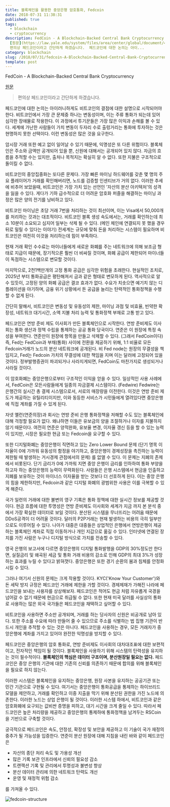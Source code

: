 ```yaml
---
title: 블록체인을 활용한 중앙은행 암호통화, Fedcoin
date: 2018-07-31 11:38:31
published: true
tags:
  - blockchain
  - cryptocurrency
description: FedCoin - A Blockchain-Backed Central Bank Cryptocurrency
  [원문](https://law.yale.edu/system/files/area/center/global/document/411_final_paper_-_fedcoin.pdf)  >
  편의상 페드코인이라고 간단하게 하겠습니다.  페드코인에 대한 논의는 아이...
category: blockchain
slug: /2018/07/31/fedcoin-A-Blockchain-Backed-Central-Bank-Cryptocurrency/
template: post
---
```


FedCoin - A Blockchain-Backed Central Bank Cryptocurrency

[원문](https://law.yale.edu/system/files/area/center/global/document/411_final_paper_-_fedcoin.pdf)

> 편의상 페드코인이라고 간단하게 하겠습니다.

페드코인에 대한 논의는 아이러니하게도 비트코인의 결점에 대한 설명으로 시작되어야 한다. 비트코인에서 가장 큰 문제중 하나는 변동성이며, 이는 주류 통화가 되는데 있어 심각한 장애물로 작용한다. 이 과정에서 투기꾼들은 가장 많은 이익과 손해를 볼 수 있다. 세계에 가난한 사람들이 가치 변동이 두자리 수로 출렁거리는 통화에 투자하는 것은 현명하지 못한 선택이다. 이런 변동성은 많은 것을 요구한다.

암시장 거래 또한 예고 없이 일어날 수 있기 때문에, 익명성은 또 다른 위험이다. 블록체인은 주소와 금액만 공개되어 있을 뿐, 신원에 대해서는 공개되어 있지 않다. 자금의 흐름을 추적할 수는 있지만, 출처나 목적지는 확실히 알 수 없다. 또한 지불은 구조적으로 돌이킬 수 없다.

비트코인의 중앙집중화는 또다른 문제다. 가장 빠른 마이닝 하드웨어를 갖춘 몇 명의 주요 플레이어가 거래를 확인해버리면, 노드를 검증할 인센티브가 거의 없다. 이러한 추세에 비추어 보았을때, 비트코인은 가장 가치 있는 선언인 '자산의 분산 아키텍처'의 성격을 잃을 수 있다. 게다가 기하 급수적으로 더 어려운 암호화 퍼즐을 해결하는 마이닝 과정은 많은 양의 전기를 낭비하고 있다.

비트코인 마이닝은 초당 거래 7번을 처리하는 것이 최선이며, 이는 Visa에서 50,000개를 처리하는 것과는 대조적이다. 비트코인 블록 생성 속도에서는, 거래를 확인하는데 최소 10분이 소요되고 심지어 일부는 삭제 될 수 있다. (메인 체인에 연결되지 못 했을 경우 뒤로 밀릴 수 있다는 이야기) 전세계는 규모에 맞춰 돈을 처리하는 시스템이 필요하며 비트코인은 여전히 이것을 처리하는데 힘이 부족하다.

현재 거래 확인 수수료는 마이너들에게 새로운 화폐를 주는 네트워크에 의해 보조금 형태로 지급이 때문에, 장기적으론 훨씬 더 비싸질 것이며, 화폐 공급이 제한되어 마이너들이 독점하는 시스템으로 변모할 것이다.

마지막으로, 2천1백만개의 고정 통화 공급은 심각한 위험을 초래한다. 현실적인 조치로, 2025년 부터 통화공급은 평탄해져서 금과 같은 형태로 변모하게 된다. 역사적으로 알 수 있듯이, 고정된 양의 화폐 공급은 결코 효과가 없다. 수요가 치솟으면 예기치 않는 디플레이션을 야기하며, 금융 위기 상황에서 돈 공급을 늘리는 탄력적인 통화정책을 수행할 수 없게 된다.

간단히 말해서, 비트코인은 변동성 및 유동성의 제한, 마이닝 과점 및 비효율, 빈약한 확장성, 네트워크 대기시간, 소액 지불 처리 능력 및 통화정책 부재로 고통 받고 있다.

페드코인은 연방 준비 제도 이사회가 만든 블록체인으로 시작한다. 연방 준비제도 이사회는 통화 생산과 정책 수립을 통제하는 공공 통화 당국이다. 연준은 이 원장에 특정 속성을 부여한다. 연준만이 원장에 항목을 만들고 삭제할 수 있다. (그래서 FedCoin이다) 즉, Fed는 FedCoin과 부채(통화) 사이에 전환을 제공하기 위해, 1:1 비율로 모든 Fedcoin거래가 노드의 분산 네트워크에 공개된다. 비 Fed node는 원장의 무결성을 책임지고, Fed는 Fedcoin 가치의 무결성에 대한 책임을 지며 이는 달러에 고정되어 있을 것이다. 정부발행증권이 파괴되거나 사라지게되면, FedCoin도 마찬가지로 생성되거나 사라질 것이다.

이 암호화폐는 중앙은행으로부터 구조적인 이익을 얻을 수 있다. 일상적인 사용 사례에서, FedCoin은 모든사람들에게 일종의 자금결제 시스템이다. (Fedwire) Fedwire는 은행간의 실시간 총 결제 시스템으로서, 서로의 매장량을 이전한다. 이것은 연방 준비 제도가 제공하는 유틸리티이지만, 이와 동등한 서비스가 시민들에게 열려있다면 중앙은행에 직접 계좌를 가질 수 있게 된다.

자넷 옐런(연준의장)과 회사는 연방 준비 은행 통화정책을 저해할 수도 있는 블록체인에 대해 걱정할 필요가 없다. 왜냐하면 이들은 유보금의 양을 조절하거나 이자를 지불하지 않기 때문이다. 여전히 연준은 양적완화, 유보율 변경, 이자율 갱신 등을 할 수 있는 능력이 있지만, 시장은 필요한 현금 또는 Fedcoin을 요구할 수 있다.

또한 디지털화폐는 중앙은행이 직면하고 있는 Zero Lower Bound 문제 (단기 명목 이자율이 0에 가까워 유동성의 함정을 야기하고, 중앙은행이 경제성장을 촉진하는 능력이 제한될 때 발생하는 거시경제 관점에서의 문제) 를 없앨 수 있다. 이 문제는 지폐의 존제에서 비롯된다. 단기 금리가 0에 가까워 지면 중앙 은행이 금리를 인하하여 통화 부양을 하고자 하는 중앙은행의 능력이 무력화된다. 사람들은 은행 시스템에서 현금을 인출하고 지폐를 보유하는 것이 마이너스 이자율을 받는 것보다 더 선호하게 된다. 이는 중앙 은행의 힘을 제한하지만, Fedcoin과 같은 디지털 화폐의 광범위한 사용은 이를 극복할 수 있게 해준다.

국가 일련의 거래에 대한 불변의 영구 기록은 통화 정책에 대한 실시간 정보를 제공할 것이다. 현금 흐름에 대한 투명성은 연방 준비제도 이사회와 세계가 지금 까지 본 분석 중에서 가장 확실한 데이터로 보일 것이다. 분산된 시스템을 무너뜨리는 어려움 때문에 DDoS공격이 더 어려울 것이다. 달러의 P2P거래는 현재 발생하는 비용의 극히 일부만으로도 이루어질 수 있다. 나아가 대중은 대중들은 상업적인 은행에서 연방은행이 제공하는 블록체인 계좌로 직접 이동하거나 개인 지갑으로 옮길 수 있다. 인터넷에 연결된 장치를 가진 사람은 누구나 디지털 방식으로 가치를 전송할 수 있다.

영국 은행의 보고서에 다르면 중앙은행의 디지털 통화발행을 GDP의 30%정도만 한다면, 실질금리 및 왜곡된 세금 및 통화 거래 비용의 감소로 인해 GDP의 최대 3%가 성장하는 효과를 누릴 수 있다고 밝혀졋다. 중앙은행은 또한 경기 순환의 붐과 침체를 안정화 시킬 수 있다.

그러나 여기서 신원의 문제는 크게 작용할 것이다. KYC('Know Your Customer')와 돈 세탁 방지 규정은 페드코인 거래에 제한을 가할 것이다. 경제제재가 가해진 나라에 페드코인을 보내는 사용자를 상상해보자. 페드코인은 적어도 현금 처럼 자유롭게 국경을 넘어갈 수 없기 때문에 현금으로 취급될 수 없다. 또한 현재 미국 달러를 사실상의 통화로 사용하는 많은 외국 국가들은 페드코인을 채택하고 싶어할 수 있다.

비트코인을 사용하면 주소만 공개되며, 거래를 하는 당사자의 신원은 비공개로 남아 있다. 또한 주소를 수요에 따라 만들어 줄 수 있으므로 주소를 식별하는 법 집행 기관이 반드시 개인을 추적할 수 있는 것은 아니다. 페드코인을 사용하는 경우, 모든 거래자가 중앙은행에 계좌를 가지고 있어야 완전한 익명성을 방지할 수 있다.

페드코인은 중앙은행의 암호 통화로, 연방 준비제도 이사회의 대차대조표에 대한 보편적이고, 전자적인 책임이 될 것이다. 블록체인을 사용하기 위해 시스템의 탄력성을 유지하는 것이 필수적이다. **블록체인의 핵심은 데이터 구조이며, 분산원장일 필요는 없다.** 페드코인은 중앙 은행의 기관에 대한 기존의 신뢰를 의존하기 때문에 합의를 위해 블록체인을 필요로 하지 않는다.

이러한 시스템은 블록체인을 유지하는 중앙은행, 원장 사본을 유지하는 공공기관 또는 민간 기관으로 구현될 수 있다. 여기서는 중앙은행이 통화공급을 통제하는 하이브리드 모델을 제안하고, 거래를 확인하고 이중 지출을 막기 위해 분산된 권한을 가진 노드에 의존한다. 이러한 노드는 상업 은행이 될 것이다. 이러한 시스템 하에서, 비트코인과 같은 암호화폐에 요구되는 값비싼 증명을 피하고, 대기 시간을 크게 줄일 수 있다. 따라서 페드코인은 높은 처리량을 제공하고 중앙은행의 통제하에 통화정책을 남겨두는 RSCoin을 기반으로 구축할 것이다.

궁극적으로 페드코인은 속도, 안정성, 확장성 및 보안을 제공하고 이 기술이 국가 재정의 중추가 될 가능성을 입증한다. 연준이 분산 원장에 대해 지침을 내린 바와 같이 페드코인은

- 자산의 종단 처리 속도 및 가용성 개선
- 많은 기록 보관 인프라에서 신뢰의 필요성 감소
- 트랜잭션 기록 및 관리에서 투명성과 불변성 향상
- 분산 데이터 관리에 의한 네트워크 탄력도 개선
- 운영 및 재정적 위험 감소

를 가져올 수 있다.

![fedcoin-structure](../images/fedcoin-structure.png)

